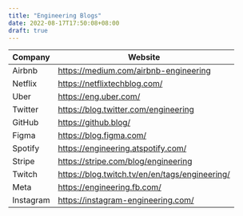 ```yaml
---
title: "Engineering Blogs"
date: 2022-08-17T17:50:08+08:00
draft: true
---
```


| Company   | Website                                        |
| --------- | ---------------------------------------------- |
| Airbnb    | https://medium.com/airbnb-engineering          |
| Netflix   | https://netflixtechblog.com/                   |
| Uber      | https://eng.uber.com/                          |
| Twitter   | https://blog.twitter.com/engineering           |
| GitHub    | https://github.blog/                           |
| Figma     | https://blog.figma.com/                        |
| Spotify   | https://engineering.atspotify.com/             |
| Stripe    | https://stripe.com/blog/engineering            |
| Twitch    | https://blog.twitch.tv/en/en/tags/engineering/ |
| Meta      | https://engineering.fb.com/                    |
| Instagram | https://instagram-engineering.com/             |
